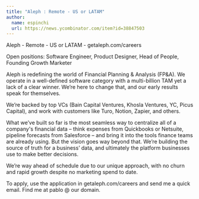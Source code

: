 ```yaml
---
title: "Aleph : Remote - US or LATAM"
author:
  name: espinchi
  url: https://news.ycombinator.com/item?id=38847503
---
```

Aleph - Remote - US or LATAM - getaleph.com&#x2F;careers

Open positions: Software Engineer, Product Designer, Head of People, Founding Growth Marketer

Aleph is redefining the world of Financial Planning &amp; Analysis (FP&amp;A). We operate in a well-defined software category with a multi-billion TAM yet a lack of a clear winner. We’re here to change that, and our early results speak for themselves.

We’re backed by top VCs (Bain Capital Ventures, Khosla Ventures, YC, Picus Capital), and work with customers like Turo, Notion, Zapier, and others.

What we’ve built so far is the most seamless way to centralize all of a company&#x27;s financial data – think expenses from Quickbooks or Netsuite, pipeline forecasts from Salesforce – and bring it into the tools finance teams are already using. But the vision goes way beyond that. We’re building the source of truth for a business’ data, and ultimately the platform businesses use to make better decisions.

We’re way ahead of schedule due to our unique approach, with no churn and rapid growth despite no marketing spend to date.

To apply, use the application in getaleph.com&#x2F;careers and send me a quick email. Find me at pablo @ our domain.
